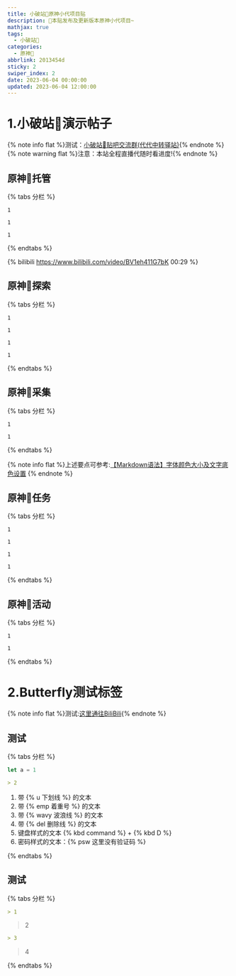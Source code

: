 ```yaml
---
title: 小破站🥝原神小代项目贴
description: 🥧本贴发布及更新版本原神小代项目~
mathjax: true
tags:
  - 小破站🥝
categories:
  - 原神🥝
abbrlink: 2013454d
sticky: 2
swiper_index: 2
date: 2023-06-04 00:00:00
updated: 2023-06-04 12:00:00
---
```


# 1.小破站🥝演示帖子
{% note info flat %}测试：[小破站🥝贴吧交流群(代代中转驿站)](http://qm.qq.com/cgi-bin/qm/qr?_wv=1027&k=DH-Gn-QhSInAKWdPB3CgMTg5sNY0U6xE&authKey=ZDxLtFIjdOM7EMMVW7oIKbReAo%2B4xDd2NZXuz06dRQ7NWE6hwT9j0R1lxfPL50We&noverify=0&group_code=251862926){% endnote %}
{% note warning flat %}注意：本站全程直播代随时看进度!{% endnote %}


## 原神🥝托管

{% tabs 分栏 %}

<!-- tab 🥝普通托管🥝 -->
```Genshin Impact
1
```
<!-- endtab -->

<!-- tab 🥝精细托管🥝 -->
```全程直播代代随时查看进度
1
```
<!-- endtab -->

<!-- tab 🥝全职托管🥝 -->
```Genshin Impact
1
```
<!-- endtab -->

{% endtabs %}

{% bilibili https://www.bilibili.com/video/BV1eh411G7bK 00:29 %}

## 原神🥝探索
{% tabs 分栏 %}

<!-- tab 🥝蒙德🥝 -->
```Genshin Impact
1
```
<!-- endtab -->

<!-- tab 🥝璃月🥝 -->
```Genshin Impact
1
```
<!-- endtab -->

<!-- tab 🥝稻妻🥝 -->
```Genshin Impact
1
```
<!-- endtab -->

<!-- tab 🥝须弥🥝 -->
```Genshin Impact
1
```
<!-- endtab -->

{% endtabs %}

## 原神🥝采集

{% tabs 分栏 %}

<!-- tab 🥝普通采集🥝 -->
```Genshin Impact
1
```
<!-- endtab -->

<!-- tab 🥝特殊采集🥝 -->
```Genshin Impact
1
```
<!-- endtab -->

{% endtabs %}

{% note info flat %}上述要点可参考:[【Markdown语法】字体颜色大小及文字底色设置](https://blog.csdn.net/qq_43732429/article/details/108034518)
{% endnote %}


## 原神🥝任务

{% tabs 分栏 %}

<!-- tab 🥝魔神任务🥝 -->
```Genshin Impact
1
```
<!-- endtab -->

<!-- tab 🥝传说任务🥝 -->
```Genshin Impact
1
```
<!-- endtab -->

<!-- tab 🥝邀约任务🥝 -->
```Genshin Impact
1
```
<!-- endtab -->

<!-- tab 🥝世界任务🥝 -->
```Genshin Impact
1
```

<!-- endtab -->

{% endtabs %}



## 原神🥝活动
{% tabs 分栏 %}

<!-- tab 🥝小型活动🥝 -->
```Genshin Impact
1
```
<!-- endtab -->

<!-- tab 🥝大型活动🥝 -->
```Genshin Impact
1
```
<!-- endtab -->

{% endtabs %}


# 2.Butterfly测试标签
{% note info flat %}测试:[这里通往BiliBili](https://www.bilibili.com/){% endnote %}

## 测试

{% tabs 分栏 %}
<!-- tab 1 -->
```js
let a = 1
```

<!-- endtab -->
<!-- tab 2 -->
```Markdown
> 2
```
<!-- endtab -->

<!-- tab 2 -->
1. 带 {% u 下划线 %} 的文本
2. 带 {% emp 着重号 %} 的文本
3. 带 {% wavy 波浪线 %} 的文本
4. 带 {% del 删除线 %} 的文本
5. 键盘样式的文本 {% kbd command %} + {% kbd D %}
6. 密码样式的文本：{% psw 这里没有验证码 %}
<!-- endtab -->

{% endtabs %}




## 测试

{% tabs 分栏 %}


<!-- tab 1 -->
```Markdown
> 1
```
<!-- endtab -->

<!-- tab 2 -->

> 2
<!-- endtab -->

<!-- tab 3 -->
```Markdown
> 3
```
<!-- endtab -->

<!-- tab 4 -->
> 4
<!-- endtab -->

{% endtabs %}

